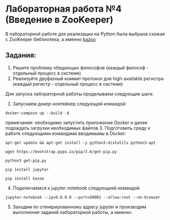 # Лабораторная работа №4 (Введение в ZooKeeper)
В лабораторной работе для реализации на Python была выбрана схожая с ZooKeeper библиотека, а именно [kazoo](https://kazoo.readthedocs.io/en/latest/)
## Задания: 
1. Решите проблему обедающих философов (каждый философ - отдельный процесс в системе)
2. Реализуйте двуфазный коммит протокол для high-available регистра (каждый регистр - отдельный процесс в системе)

Для запуска лабораторной работы проделываем следующие шаги:
1. Запускаем докер-контейнер следующей командой:
```
docker-compose up --build -d
```
примечание: необходимо запустить приложение Docker и далее подождать загрузки необходимых файлов
3. Подготовить среду к работе следующими командами вводимымы в Docker:
```
apt-get update && apt-get install -y python3-distutils python3-apt
```
```
wget https://bootstrap.pypa.io/pip/3.6/get-pip.py
```
```
python3 get-pip.py
```
```
pip install jupyter
```
```
pip install kazoo
```
4. Подключаемся к jupyter notebook следующией командой:
```
jupyter-notebook --ip=0.0.0.0 --port=50001 --allow-root --no-browser
```
5. Заходим по сгенерированному адресу jupyter и производим выполнения заданий лабораторной работы, а именно:</br>
